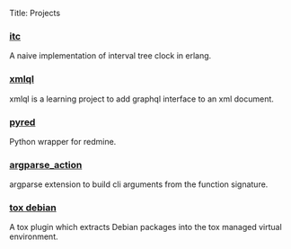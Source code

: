 Title: Projects

### [itc](https://github.com/nyirog/itc)
A naive implementation of interval tree clock in erlang.

### [xmlql](https://github.com/nyirog/xmlql)
xmlql is a learning project to add graphql interface to an xml document.

### [pyred](https://github.com/nyirog/pyred)
Python wrapper for redmine.

### [argparse_action](https://github.com/nyirog/argparse_action)
argparse extension to build cli arguments from the function signature.

### [tox debian](https://github.com/balabit/tox-debian-plugin)
A tox plugin which extracts Debian packages into the tox managed virtual environment.
